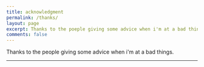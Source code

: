 ```yaml
---
title: acknowledgment
permalink: /thanks/
layout: page
excerpt: Thanks to the poeple giving some advice when i'm at a bad things.
comments: false
---
```


Thanks to the people giving some advice when i'm at a bad things.

<hr>
